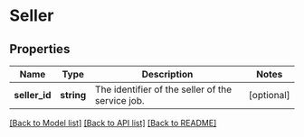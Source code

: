 # Seller

## Properties

Name | Type | Description | Notes
------------ | ------------- | ------------- | -------------
**seller_id** | **string** | The identifier of the seller of the service job. | [optional]

[[Back to Model list]](../../README.md#documentation-for-models) [[Back to API list]](../../README.md#documentation-for-api-endpoints) [[Back to README]](../../README.md)

